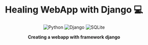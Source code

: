 <h1 align="center" style="font-weight: bold;">Healing WebApp with Django 💻</h1>

<div align="center">

![Python](https://img.shields.io/badge/python-3670A0?style=for-the-badge&logo=python&logoColor=ffdd54)
![Django](https://img.shields.io/badge/django-%23092E20.svg?style=for-the-badge&logo=django&logoColor=white)
![SQLite](https://img.shields.io/badge/SQLite-000?style=for-the-badge&logo=sqlite&logoColor=07405E)

</div>

<p align="center">
  <b>Creating a webapp with framework django</b>
</p>
